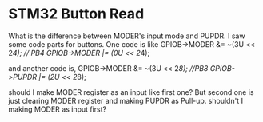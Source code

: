 
# STM32 Button Read

What is the difference between MODER's input mode and PUPDR. I saw some code parts for buttons. One code is like
GPIOB->MODER &= ~(3U << 2*4); // PB4
GPIOB->MODER |= (0U << 2*4);

and another code is,
GPIOB->MODER &= ~(3U << 2*8);  //PB8
GPIOB->PUPDR |= (2U << 2*8);

should I make MODER register as an input like first one? But second one is just clearing MODER register and making PUPDR as Pull-up.
shouldn't I making MODER as input first?

        